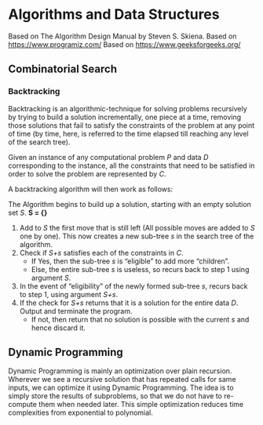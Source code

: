 # Algorithms and Data Structures

Based on The Algorithm Design Manual by Steven S. Skiena.
Based on https://www.programiz.com/
Based on https://www.geeksforgeeks.org/

## Combinatorial Search

### Backtracking

Backtracking is an algorithmic-technique for solving problems recursively by trying to build a solution incrementally, 
one piece at a time, removing those solutions that fail to satisfy the constraints of the problem at any point of time 
(by time, here, is referred to the time elapsed till reaching any level of the search tree).

Given an instance of any computational problem _P_ and data _D_ corresponding to the instance, all the constraints that need to be satisfied in order to solve the problem are represented by _C_. 

A backtracking algorithm will then work as follows:

The Algorithm begins to build up a solution, starting with an empty solution set _S_. **S = {}**

1. Add to _S_ the first move that is still left (All possible moves are added to _S_ one by one). This now creates a new sub-tree _s_ in the search tree of the algorithm.
2. Check if _S+s_ satisfies each of the constraints in _C_.
    - If Yes, then the sub-tree _s_ is “eligible” to add more “children”.
    - Else, the entire sub-tree _s_ is useless, so recurs back to step 1 using argument _S_.
3. In the event of “eligibility” of the newly formed sub-tree _s_, recurs back to step 1, using argument _S+s_.
4. If the check for _S+s_ returns that it is a solution for the entire data _D_. Output and terminate the program. 
    - If not, then return that no solution is possible with the current _s_ and hence discard it.
    
## Dynamic Programming

Dynamic Programming is mainly an optimization over plain recursion. Wherever we see a recursive solution that has repeated calls for same inputs, 
we can optimize it using Dynamic Programming. The idea is to simply store the results of subproblems, so that we do not have to re-compute them 
when needed later. This simple optimization reduces time complexities from exponential to polynomial.